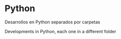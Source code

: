 # Python
Desarrollos en Python separados por carpetas

Developments in Python, each one in a different folder
